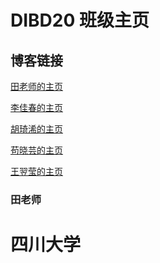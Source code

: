# DIBD20 班级主页

## 博客链接

[田老师的主页](http://www.xrlab.org)

[李佳春的主页](https://www.idmr214.club/)

[胡琦浠的主页](https://github.com/Huqixi)

[苟晓芸的主页](https://rinto1.netlify.com/)

[王翌莹的主页](https://github.com/balala123xiaolaodi)

### 田老师
四川大学
=======



